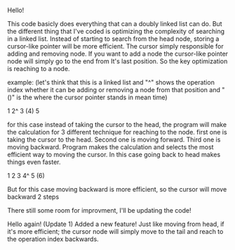 Hello!

This code basicly does everything that can a doubly linked list can do. But the different thing that I've coded is optimizing the complexity of searching in a linked list. Instead of starting to search from the head node, storing a cursor-like pointer will be more efficient. The cursor simply responsible for adding and removing node. If you want to add a node the cursor-like pointer node will simply go to the end from It's last position. So the key optimization is reaching to a node.

example:
(let's think that this is a linked list and "^" shows the operation index whether it can be adding or removing a node from that position and "()" is the where the cursor pointer stands in mean time)

1 2^ 3 (4) 5 
     
for this case instead of taking the cursor to the head, the program will make the calculation for 3 different technique for reaching to the node. first one is taking the cursor to the head. Second one is moving forward. Third one is moving backward. Program makes the calculation and selects the most efficient way to moving the cursor. In this case going back to head makes things even faster.
 
 1 2 3 4^ 5 (6)

But for this case moving backward is more efficient, so the cursor will move backward 2 steps




There still some room for improvment, I'll be updating the code!


Hello again!
(Update 1)
Added a new feature! Just like moving from head, if it's more efficient; the cursor node will simply move to the tail and reach to the operation index backwards.